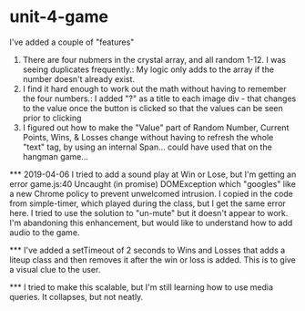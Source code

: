 # unit-4-game

I've added a couple of "features"
1. There are four nubmers in the crystal array, and all random 1-12. I was seeing duplicates frequently.:
	My logic only adds to the array if the number doesn't already exist.
2. I find it hard enough to work out the math without having to remember the four numbers.:
	I added "?" as a title to each image div - 
	that changes to the value once the button is clicked so that the values can be seen prior to clicking
3. I figured out how to make the "Value" part of Random Number, Current Points, Wins, & Losses change without
	having to refresh the whole "text" tag, by using an internal Span... could have used that on the hangman game...


*** 2019-04-06
I tried to add a sound play at Win or Lose, but I'm getting an error
game.js:40 Uncaught (in promise) DOMException
which "googles" like a new Chrome policy to prevent unwelcomed intrusion.
I copied in the code from simple-timer, which played during the class, but I get the same error here.
I tried to use the solution to "un-mute" but it doesn't appear to work.  
I'm abandoning this enhancement, but would like to understand how to add audio to the game.

*** I've added a setTimeout of 2 seconds to Wins and Losses that adds a liteup class and then removes it after the win or loss is added.  This is to give a visual clue to the user.

*** I tried to make this scalable, but I'm still learning how to use media queries.  It collapses, but not neatly.
